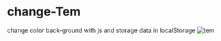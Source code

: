 # change-Tem
change color back-ground with js and storage data in localStorage
![tem](https://user-images.githubusercontent.com/59051643/137186815-fe727718-4774-4b3e-814d-bb1cee8f61a5.PNG)

